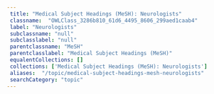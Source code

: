 ```yaml
--- 
 title: "Medical Subject Headings (MeSH): Neurologists" 
 classname:  "OWLClass_3286b810_61d6_4495_8606_299aed1caab4" 
 label: "Neurologists" 
 subclassname: "null" 
 subclasslabel: "null" 
 parentclassname: "MeSH" 
 parentclasslabel: "Medical Subject Headings (MeSH)" 
 equalentCollections: [] 
 collections: ['Medical Subject Headings (MeSH): Neurologists']
 aliases:  "/topic/medical-subject-headings-mesh-neurologists"  
 searchCategory: "topic" 
---
```


